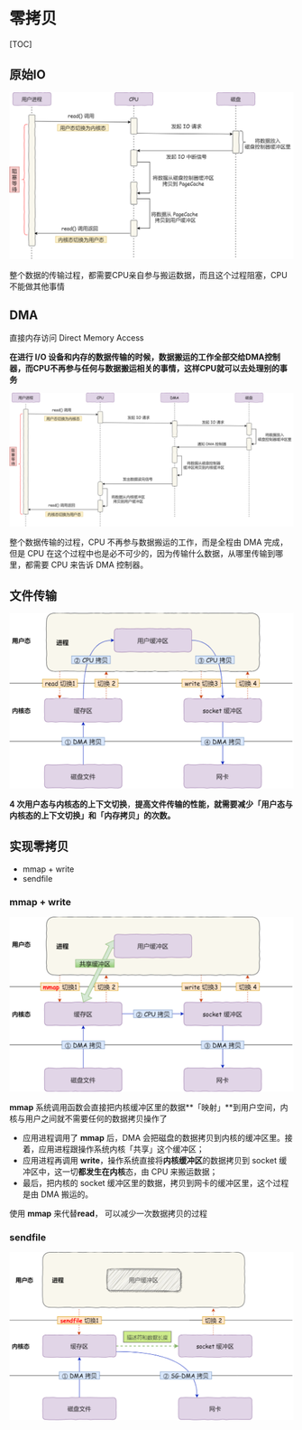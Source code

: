 # 零拷贝



[TOC]



## 原始IO

![](images/SBUeoNMJC50D7N.png)

整个数据的传输过程，都需要CPU亲自参与搬运数据，而且这个过程阻塞，CPU不能做其他事情





## DMA

直接内存访问 Direct Memory Access

**在进行 I/O 设备和内存的数据传输的时候，数据搬运的工作全部交给DMA控制器，而CPU不再参与任何与数据搬运相关的事情，这样CPU就可以去处理别的事务**



![](images/SBUeoPy5WlWUyV.png)



整个数据传输的过程，CPU 不再参与数据搬运的工作，而是全程由 DMA 完成，但是 CPU 在这个过程中也是必不可少的，因为传输什么数据，从哪里传输到哪里，都需要 CPU 来告诉 DMA 控制器。







## 文件传输

![](images/SBUeoQY8X67XMe.png)





**4 次用户态与内核态的上下文切换**，**提高文件传输的性能，就需要减少「用户态与内核态的上下文切换」和「内存拷贝」的次数。**





## 实现零拷贝

- mmap + write
- sendfile





### mmap + write

![](images/SBUepZfAI2ESf7.png)



**mmap** 系统调用函数会直接把内核缓冲区里的数据**「映射」**到用户空间，内核与用户之间就不需要任何的数据拷贝操作了

- 应用进程调用了 **mmap** 后，DMA 会把磁盘的数据拷贝到内核的缓冲区里。接着，应用进程跟操作系统内核「共享」这个缓冲区；
- 应用进程再调用 **write**，操作系统直接将**内核缓冲区**的数据拷贝到 socket 缓冲区中，这一切**都发生在内核**态，由 CPU 来搬运数据；
- 最后，把内核的 socket 缓冲区里的数据，拷贝到网卡的缓冲区里，这个过程是由 DMA 搬运的。



使用 **mmap** 来代替**read**， 可以减少一次数据拷贝的过程







### sendfile

![](images/SBUepaYGE1hhEU.png)







